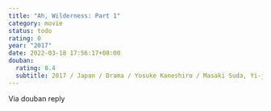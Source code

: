```yaml
---
title: "Ah, Wilderness: Part 1"
category: movie
status: todo
rating: 0
year: "2017"
date: 2022-03-18 17:56:17+08:00
douban:
  rating: 8.4
  subtitle: 2017 / Japan / Drama / Yosuke Kaneshiro / Masaki Suda, Yi-jun Liang
---
```


Via douban reply
